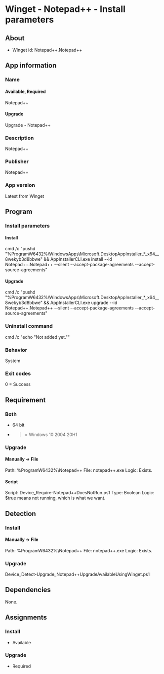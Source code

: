 # Winget - Notepad++ - Install parameters
## About
* Winget id: Notepad++.Notepad++


## App information
### Name
#### Available, Required
Notepad++
#### Upgrade
Upgrade - Notepad++

### Description
Notepad++

### Publisher
Notepad++

### App version
Latest from Winget


## Program
### Install parameters
#### Install
cmd /c "pushd "%ProgramW6432%\WindowsApps\Microsoft.DesktopAppInstaller_*_x64__8wekyb3d8bbwe" && AppInstallerCLI.exe install --id Notepad++.Notepad++ --silent --accept-package-agreements --accept-source-agreements"
#### Upgrade
cmd /c "pushd "%ProgramW6432%\WindowsApps\Microsoft.DesktopAppInstaller_*_x64__8wekyb3d8bbwe" && AppInstallerCLI.exe upgrade --id Notepad++.Notepad++ --silent --accept-package-agreements --accept-source-agreements"

### Uninstall command
cmd /c "echo "Not added yet.""

### Behavior
System

### Exit codes
0 = Success


## Requirement
### Both
* 64 bit
* >= Windows 10 2004 20H1

### Upgrade
#### Manually -> File
Path:  %ProgramW6432%\Notepad++
File:  notepad++.exe
Logic: Exists.
#### Script
Script: Device_Require-Notepad++DoesNotRun.ps1
Type:   Boolean
Logic:  $true means not running, which is what we want.


## Detection
### Install
#### Manually -> File
Path:  %ProgramW6432%\Notepad++
File:  notepad++.exe
Logic: Exists.

### Upgrade
Device_Detect-Upgrade_Notepad++UpgradeAvailableUsingWinget.ps1


## Dependencies
None.


## Assignments
### Install
* Available

### Upgrade
* Required